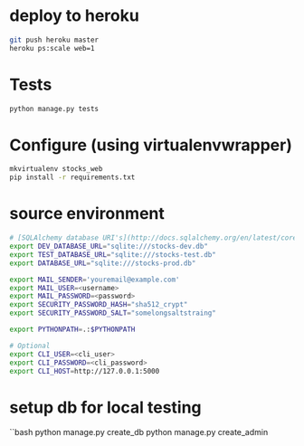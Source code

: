 # deploy to heroku
```bash
git push heroku master
heroku ps:scale web=1
```

# Tests
```bash
python manage.py tests
```

# Configure (using virtualenvwrapper)
```bash
mkvirtualenv stocks_web
pip install -r requirements.txt
```

# source environment
```bash
# [SQLAlchemy database URI's](http://docs.sqlalchemy.org/en/latest/core/engines.html#database-urls)
export DEV_DATABASE_URL="sqlite:///stocks-dev.db"
export TEST_DATABASE_URL="sqlite:///stocks-test.db"
export DATABASE_URL="sqlite:///stocks-prod.db"

export MAIL_SENDER='youremail@example.com'
export MAIL_USER=<username>
export MAIL_PASSWORD=<password>
export SECURITY_PASSWORD_HASH="sha512_crypt"
export SECURITY_PASSWORD_SALT="somelongsaltstraing"

export PYTHONPATH=.:$PYTHONPATH

# Optional
export CLI_USER=<cli_user>
export CLI_PASSWORD=<cli_password>
export CLI_HOST=http://127.0.0.1:5000
```

# setup db for local testing
``bash
python manage.py create_db
python manage.py create_admin
